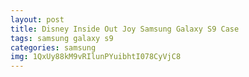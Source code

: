 ```yaml
---
layout: post
title: Disney Inside Out Joy Samsung Galaxy S9 Case
tags: samsung galaxy s9
categories: samsung
img: 1QxUy88kM9vRIlunPYuibhtI078CyVjC8
---
```

